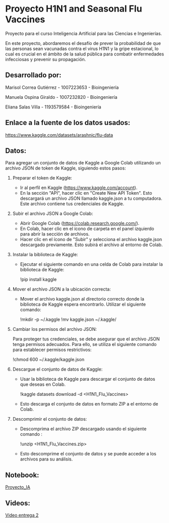 # Proyecto H1N1 and Seasonal Flu Vaccines

Proyecto para el curso Inteligencia Artificial para las Ciencias e Ingenierías.

En este proyecto, abordaremos el desafío de prever la probabilidad de que las personas sean vacunadas contra el virus H1N1 y la gripe estacional, lo cual es crucial en el ámbito de la salud pública para combatir enfermedades infecciosas y prevenir su propagación. 

## Desarrollado por:
Marisol Correa Gutiérrez - 1007223653 - Bioingeniería

Manuela Ospina Giraldo - 1007232820 - Bioingeniería

Eliana Salas Villa - 1193579584 - Bioingeniería

## Enlace a la fuente de los datos usados: 
https://www.kaggle.com/datasets/arashnic/flu-data

## Datos:
Para agregar un conjunto de datos de Kaggle a Google Colab utilizando un archivo JSON de token de Kaggle, siguiendo estos pasos:

1. Preparar el token de Kaggle:
   - Ir al perfil en Kaggle (https://www.kaggle.com/account).
   - En la sección "API", hacer clic en "Create New API Token". Esto descargará un archivo JSON llamado kaggle.json a tu computadora. Este archivo contiene tus credenciales de Kaggle.

2. Subir el archivo JSON a Google Colab:

   - Abrir Google Colab (https://colab.research.google.com/).
   - En Colab, hacer clic en el ícono de carpeta en el panel izquierdo para abrir la sección de archivos.
   - Hacer clic en el ícono de "Subir" y selecciona el archivo kaggle.json descargado previamente. Esto subirá el archivo al entorno de Colab.

3. Instalar la biblioteca de Kaggle:

   - Ejecutar el siguiente comando en una celda de Colab para instalar la biblioteca de Kaggle:

     !pip install kaggle

4. Mover el archivo JSON a la ubicación correcta:

   - Mover el archivo kaggle.json al directorio correcto donde la biblioteca de Kaggle espera encontrarlo. Utilizar el siguiente comando:

     !mkdir -p ~/.kaggle
     !mv kaggle.json ~/.kaggle/
     
5. Cambiar los permisos del archivo JSON:

   Para proteger tus credenciales, se debe asegurar que el archivo JSON tenga permisos adecuados. Para ello, se utiliza el siguiente comando para establecer permisos restrictivos:

     !chmod 600 ~/.kaggle/kaggle.json

6. Descargue el conjunto de datos de Kaggle:

   - Usar la biblioteca de Kaggle para descargar el conjunto de datos que deseas en Colab. 

     !kaggle datasets download -d <H1N1_Flu_Vaccines>

   - Esto descarga el conjunto de datos en formato ZIP a el entorno de Colab.

7. Descomprimir el conjunto de datos:

   - Descomprima el archivo ZIP descargado usando el siguiente comando :

     !unzip <H1N1_Flu_Vaccines.zip>
     
   - Esto descomprime el conjunto de datos y se puede acceder a los archivos para su análisis.
  
## Notebook:
[Proyecto_IA](https://www.youtube.com/watch?v=8sZhMG-_CPo](https://colab.research.google.com/drive/1s77dTCO_lwHxf8CKk4WMUZE2s5PxLVh9?usp=sharing)https://colab.research.google.com/drive/1s77dTCO_lwHxf8CKk4WMUZE2s5PxLVh9?usp=sharing)

## Videos:
[Video entrega 2](https://www.youtube.com/watch?v=8sZhMG-_CPo)
